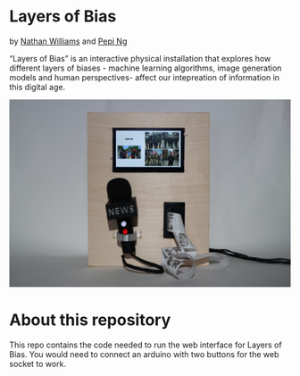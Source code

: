 # Layers of Bias
by [Nathan Williams](https://nathanwilliams.space/) and [Pepi Ng](https://pepzicles.com/)

“Layers of Bias” is an interactive physical installation that  explores how different layers of biases - machine learning algorithms, image generation models and human perspectives- affect our intepreation of information in this digital age.

<img src="images/forGitHub/IMG_9830.JPG" alt="demo" width = "600px"/>

# About this repository
This repo contains the code needed to run the web interface for Layers of Bias. You would need to connect an arduino with two buttons for the web socket to work.
